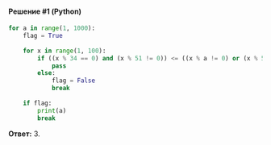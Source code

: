 #### Решение #1 (Python)
```python
for a in range(1, 1000):
    flag = True
    
    for x in range(1, 100):
        if ((x % 34 == 0) and (x % 51 != 0)) <= ((x % a != 0) or (x % 51 == 0)):
            pass
        else:
            flag = False
            break
    
    if flag:
        print(a)
        break
```
**Ответ:** 3.
